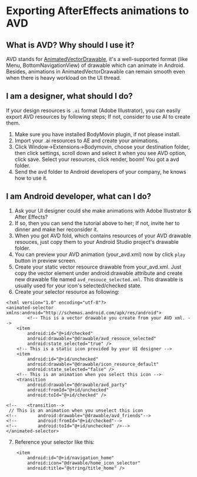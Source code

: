 # Exporting AfterEffects animations to AVD

## What is AVD? Why should I use it?

AVD stands for [AnimatedVectorDrawable](https://developer.android.com/reference/android/graphics/drawable/AnimatedVectorDrawable), it's a well-supported format (like Menu, BottomNavigationView) of drawable which can animate in Android. Besides, animations in AnimatedVectorDrawable can remain smooth even when there is heavy workload on the UI thread.

## I am a designer, what should I do?

If your design resources is `.ai` format (Adobe Illustrator), you can easily export AVD resources by following steps; If not, consider to use AI to create them.

1. Make sure you have installed BodyMovin plugin, if not please install.
2. Import your .ai resources to AE and create your animations.
3. Click Window->Extensions->Bodymovin, choose your destination folder, then  click settings, scroll down and select it when you see AVD option, click save. Select your resources, click render, boom! You got a avd folder.
4. Send the avd folder to Android developers of your company, he knows how to use it.

## I am Android developer, what can I do?

1. Ask your UI designer could she make animations with Adobe Illustrator & After Effects?
2. If so, then you can send the tutorial above to her; If not, invite her to dinner and make her reconsider it.
3. When you got AVD fold, which contains resources of your AVD drawable resouces, just copy them to your Android Studio project's drawable folder.
4. You can preview your AVD animation (your_avd.xml) now by click `play` button in preview screen.
5. Create your static vector resource drawable from your_avd.xml. Just copy the vector element under android:drawable attribute and create new drawable file named `avd_resouce_selected.xml`. This drawable is usually used for your icon's selected/checked state.
6. Create your selector resource as following:

```
<?xml version="1.0" encoding="utf-8"?>
<animated-selector xmlns:android="http://schemas.android.com/apk/res/android">
		<!-- This is a vector drawable you create from your AVD xml. -->
    <item
        android:id="@+id/checked"
        android:drawable="@drawable/avd_resouce_selected"
        android:state_selected="true" />
    <!-- This is a static icon provided by your UI designer -->
    <item
        android:id="@+id/unchecked"
        android:drawable="@drawable/icon_resource_default"
        android:state_selected="false" />
    <!-- This is an animation when you select this icon -->
    <transition
        android:drawable="@drawable/avd_party"
        android:fromId="@+id/unchecked"
        android:toId="@+id/checked" />

<!--    <transition-->
 // This is an animation when you unselect this icon
<!--        android:drawable="@drawable/avd_friends"-->
<!--        android:fromId="@+id/checked"-->
<!--        android:toId="@+id/unchecked" />-->
</animated-selector>

```

7. Reference your selector like this:

```
    <item
        android:id="@+id/navigation_home"
        android:icon="@drawable/home_icon_selector"
        android:title="@string/title_home" />
```

